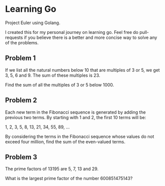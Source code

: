 # Learning Go

Project Euler using Golang.

I created this for my personal journey on learning go. Feel free do pull-requests if you believe there is a better and more concise way to solve any of the problems.

## Problem 1

If we list all the natural numbers below 10 that are multiples of 3 or 5, we get 3, 5, 6 and 9. The sum of these multiples is 23.

Find the sum of all the multiples of 3 or 5 below 1000.

## Problem 2

Each new term in the Fibonacci sequence is generated by adding the previous two terms. By starting with 1 and 2, the first 10 terms will be:

1, 2, 3, 5, 8, 13, 21, 34, 55, 89, ...

By considering the terms in the Fibonacci sequence whose values do not exceed four million, find the sum of the even-valued terms.

## Problem 3

The prime factors of 13195 are 5, 7, 13 and 29.

What is the largest prime factor of the number 600851475143?